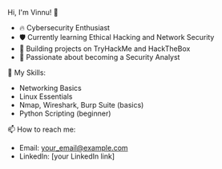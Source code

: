  Hi, I'm Vinnu! 👋
- 🔥 Cybersecurity Enthusiast
- 🛡️ Currently learning Ethical Hacking and Network Security
- 🎯 Building projects on TryHackMe and HackTheBox
- 🚀 Passionate about becoming a Security Analyst

🌱 My Skills:
- Networking Basics
- Linux Essentials
- Nmap, Wireshark, Burp Suite (basics)
- Python Scripting (beginner)

 📫 How to reach me:
- Email: your_email@example.com
- LinkedIn: [your LinkedIn link]
